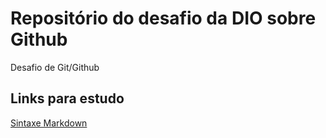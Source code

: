 # Repositório do desafio da DIO sobre Github
Desafio de Git/Github

## Links para estudo
[Sintaxe Markdown](https://www.markdownguide.org/basic-syntax/)
